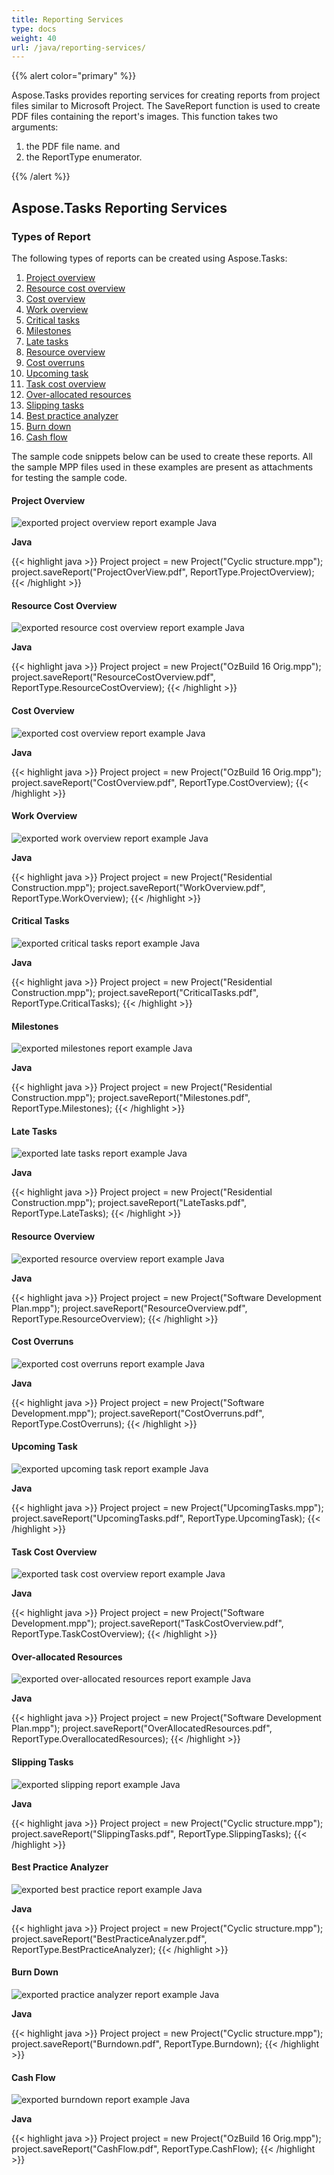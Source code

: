```yaml
---
title: Reporting Services
type: docs
weight: 40
url: /java/reporting-services/
---
```


{{% alert color="primary" %}} 

Aspose.Tasks provides reporting services for creating reports from project files similar to Microsoft Project. The SaveReport function is used to create PDF files containing the report's images. This function takes two arguments:

1. the PDF file name. and
2. the ReportType enumerator.

{{% /alert %}}

## **Aspose.Tasks Reporting Services**
### **Types of Report**
The following types of reports can be created using Aspose.Tasks:

1. [Project overview](/tasks/java/reporting-services/)
2. [Resource cost overview](/tasks/java/reporting-services/)
3. [Cost overview](/tasks/java/reporting-services/)
4. [Work overview](/tasks/java/reporting-services/)
5. [Critical tasks](/tasks/java/reporting-services/)
6. [Milestones](/tasks/java/reporting-services/)
7. [Late tasks](/tasks/java/reporting-services/)
8. [Resource overview](/tasks/java/reporting-services/)
9. [Cost overruns](/tasks/java/reporting-services/)
10. [Upcoming task](/tasks/java/reporting-services/)
11. [Task cost overview](/tasks/java/reporting-services/)
12. [Over-allocated resources](/tasks/java/reporting-services/)
13. [Slipping tasks](/tasks/java/reporting-services/)
14. [Best practice analyzer](/tasks/java/reporting-services/)
15. [Burn down](/tasks/java/reporting-services/)
16. [Cash flow](/tasks/java/reporting-services/)

The sample code snippets below can be used to create these reports. All the sample MPP files used in these examples are present as attachments for testing the sample code.
#### **Project Overview**
![exported project overview report example Java](reporting-services_1.png)

**Java**

{{< highlight java >}}
Project project = new Project("Cyclic structure.mpp");
project.saveReport("ProjectOverView.pdf", ReportType.ProjectOverview);
{{< /highlight >}}

#### **Resource Cost Overview**
![exported resource cost overview report example Java](reporting-services_2.png)

**Java**

{{< highlight java >}}
Project project = new Project("OzBuild 16 Orig.mpp");
project.saveReport("ResourceCostOverview.pdf", ReportType.ResourceCostOverview);
{{< /highlight >}}

#### **Cost Overview**
![exported cost overview report example Java](reporting-services_3.png)

**Java**

{{< highlight java >}}
Project project = new Project("OzBuild 16 Orig.mpp");
project.saveReport("CostOverview.pdf", ReportType.CostOverview);
{{< /highlight >}}

#### **Work Overview**
![exported work overview report example Java](reporting-services_4.png)

**Java**

{{< highlight java >}}
Project project = new Project("Residential Construction.mpp");
project.saveReport("WorkOverview.pdf", ReportType.WorkOverview);
{{< /highlight >}}

#### **Critical Tasks**

![exported critical tasks report example Java](reporting-services_5.png)

**Java**

{{< highlight java >}}
Project project = new Project("Residential Construction.mpp");
project.saveReport("CriticalTasks.pdf", ReportType.CriticalTasks);
{{< /highlight >}}

#### **Milestones**

![exported milestones report example Java](reporting-services_6.png)

**Java**

{{< highlight java >}}
Project project = new Project("Residential Construction.mpp");
project.saveReport("Milestones.pdf", ReportType.Milestones);
{{< /highlight >}}

#### **Late Tasks**
![exported late tasks report example Java](reporting-services_7.png)

**Java**

{{< highlight java >}}
Project project = new Project("Residential Construction.mpp");
project.saveReport("LateTasks.pdf", ReportType.LateTasks);
{{< /highlight >}}

#### **Resource Overview**
![exported resource overview report example Java](reporting-services_8.png)

**Java**

{{< highlight java >}}
Project project = new Project("Software Development Plan.mpp");
project.saveReport("ResourceOverview.pdf", ReportType.ResourceOverview);
{{< /highlight >}}

#### **Cost Overruns**
![exported cost overruns report example Java](reporting-services_9.png)

**Java**

{{< highlight java >}}
Project project = new Project("Software Development.mpp");
project.saveReport("CostOverruns.pdf", ReportType.CostOverruns);
{{< /highlight >}}

#### **Upcoming Task**
![exported upcoming task report example Java](reporting-services_10.png)

**Java**

{{< highlight java >}}
Project project = new Project("UpcomingTasks.mpp");
project.saveReport("UpcomingTasks.pdf", ReportType.UpcomingTask);
{{< /highlight >}}

#### **Task Cost Overview**
![exported task cost overview report example Java](reporting-services_11.png)

**Java**

{{< highlight java >}}
Project project = new Project("Software Development.mpp");
project.saveReport("TaskCostOverview.pdf", ReportType.TaskCostOverview);
{{< /highlight >}}

#### **Over-allocated Resources**
![exported over-allocated resources report example Java](reporting-services_12.png)

**Java**

{{< highlight java >}}
Project project = new Project("Software Development Plan.mpp");
project.saveReport("OverAllocatedResources.pdf", ReportType.OverallocatedResources);
{{< /highlight >}}

#### **Slipping Tasks**
![exported slipping report example Java](reporting-services_13.png)

**Java**

{{< highlight java >}}
Project project = new Project("Cyclic structure.mpp");
project.saveReport("SlippingTasks.pdf", ReportType.SlippingTasks);
{{< /highlight >}}

#### **Best Practice Analyzer**
![exported best practice report example Java](reporting-services_14.png)

**Java**

{{< highlight java >}}
Project project = new Project("Cyclic structure.mpp");
project.saveReport("BestPracticeAnalyzer.pdf", ReportType.BestPracticeAnalyzer);
{{< /highlight >}}

#### **Burn Down**
![exported practice analyzer report example Java](reporting-services_15.png)

**Java**

{{< highlight java >}}
Project project = new Project("Cyclic structure.mpp");
project.saveReport("Burndown.pdf", ReportType.Burndown);
{{< /highlight >}}

#### **Cash Flow**
![exported burndown report example Java](reporting-services_16.png)

**Java**

{{< highlight java >}}
Project project = new Project("OzBuild 16 Orig.mpp");
project.saveReport("CashFlow.pdf", ReportType.CashFlow);
{{< /highlight >}}
